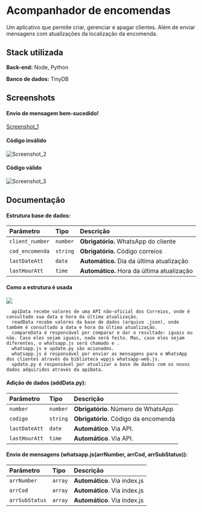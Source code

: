 # Acompanhador de encomendas

Um aplicativo que permite criar, gerenciar e apagar clientes. Além de enviar mensagens com atualizações da localização da encomenda.
## Stack utilizada

**Back-end:** Node, Python

**Banco de dados:** TinyDB


## Screenshots

#### Envio de mensagem bem-sucedido!

[Screenshot_1](https://user-images.githubusercontent.com/99875876/217393242-413d3b15-41b6-4ed3-9d31-7ecb0503ab47.png)

#### Código inválido

![Screenshot_2](https://user-images.githubusercontent.com/99875876/217393343-12163aa1-0d6c-4003-b915-4f38cc9db787.png)

#### Código válido

![Screenshot_3](https://user-images.githubusercontent.com/99875876/217393322-09f49932-b519-440c-ba00-c561c715ee6b.png)

## Documentação

#### Estrutura base de dados:

| Parâmetro      | Tipo       | Descrição                           |
| :------------- | :--------- | :---------------------------------- |
| `client_number`| `number`   | **Obrigatório.** WhatsApp do cliente|
| `cod_encomenda`| `string`   | **Obrigatório.** Código correios    |
| `lastDateAtt`  | `date`     | **Automático.** Dia da última atualização|
| `lastHourAtt`  | `time`     | **Automático.** Hora da última atualização|

#### Como a estrutura é usada

[![](https://mermaid.ink/img/pako:eNqFkUFPwzAMhf-K5dOQtnHvAWldgU1CCAluaQ9W461hSxMlqWBq-99JW6QhAVtOTt77nq24xdJIxgT3jmwFb1leQzwrsa0lfy7ffQGLxV33xA4kSeNh9bLtIJ2RVRkFioabPwn4gWRpB-uZY5IRPhPp6Mva0mhLjr_j-klcXxJ_PY_mjRiutxvjCKTaseM6sC8m5B9xBO_FR0XBk7XD9Nf9D6KxkgIv7am4NFB3jlD7hpTv4FE8k6RI4Rw1O01Kxr9vh5QcQ8Wac0xiKckdcszrPvqoCeb1VJeYBNfwHKfmmaK4Mo3Jjo6e-y_7PpTz?type=png)](https://mermaid.live/edit#pako:eNqFkUFPwzAMhf-K5dOQtnHvAWldgU1CCAluaQ9W461hSxMlqWBq-99JW6QhAVtOTt77nq24xdJIxgT3jmwFb1leQzwrsa0lfy7ffQGLxV33xA4kSeNh9bLtIJ2RVRkFioabPwn4gWRpB-uZY5IRPhPp6Mva0mhLjr_j-klcXxJ_PY_mjRiutxvjCKTaseM6sC8m5B9xBO_FR0XBk7XD9Nf9D6KxkgIv7am4NFB3jlD7hpTv4FE8k6RI4Rw1O01Kxr9vh5QcQ8Wac0xiKckdcszrPvqoCeb1VJeYBNfwHKfmmaK4Mo3Jjo6e-y_7PpTz)

```http
  apiData recebe valores de uma API não-oficial dos Correios, onde é consultado sua data e hora da última atualização.
  readData recebe valores da base de dados (arquivo .json), onde também é consultado a data e hora da última atualização.
  compareData é responsável por comparar e dar o resultado: iguais ou não. Caso eles sejam iguais, nada será feito. Mas, caso eles sejam diferentes, o whatsapp.js será chamado e .
  whatsapp.js e update.py são acionados.
  whatsapp.js é responsável por enviar as mensagens para o WhatsApp dos clientes através da biblioteca wppjs whatsapp-web.js.
  update.py é responsável por atualizar a base de dados com os novos dados adquiridos através da apiData.
```

#### Adição de dados (addData.py):

| Parâmetro   | Tipo       | Descrição                                   |
| :---------- | :--------- | :------------------------------------------ |
| `number`      | `number` | **Obrigatório**. Número de WhatsApp         |
| `codigo`      | `string` | **Obrigatório**. Código da encomenda        |
| `lastDateAtt` | `date`   | **Automático**. Via API.                    |
| `lastHourAtt` | `time`   | **Automático**. Via API.                    |



#### Envio de mensagens (whatsapp.js(arrNumber, arrCod, arrSubStatus)):

| Parâmetro   | Tipo       | Descrição                                   |
| :---------- | :--------- | :------------------------------------------ |
| `arrNumber`      | `array` | **Automático**. Via index.js |
|`arrCod`          | `array` | **Automático**. Via index.js|
| `arrSubStatus`   | `array` | **Automático**. Via index.js|

